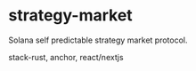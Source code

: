 # strategy-market

Solana self predictable strategy market protocol.

stack-rust, anchor, react/nextjs
